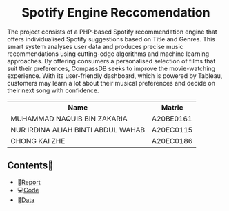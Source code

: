 
<h1 align='center'>Spotify Engine Reccomendation</h1>
The project consists of a PHP-based Spotify recommendation engine that offers individualised Spotify suggestions based on Title and Genres. This smart system analyses user data and produces precise music recommendations using cutting-edge algorithms and machine learning approaches. By offering consumers a personalised selection of films that suit their preferences, CompassDB seeks to improve the movie-watching experience. With its user-friendly dashboard, which is powered by Tableau, customers may learn a lot about their musical preferences and decide on their next song with confidence.



<table align='center'>
  <tr>
    <th>Name</th>
    <th>Matric</th>
  </tr>
  <tr>
    <td>MUHAMMAD NAQUIB BIN ZAKARIA</td>
    <td>A20BE0161</td>
  </tr>
  <tr>
    <td>NUR IRDINA ALIAH BINTI ABDUL WAHAB</td>
    <td>A20EC0115</td>
  </tr>  
   <tr>
    <td>CHONG KAI ZHE</td>
    <td>A20EC0186</td>
  </tr>  
</table>


## Contents📝
- 📑[Report]()
- 💻[Code]()
- 📂[Data](https://drive.google.com/drive/folders/148z_uxc7EIpxX8uwr_rrIJKasCTE8w9F?usp=sharing)

